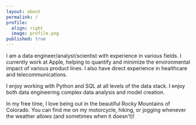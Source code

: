 ```yaml
---
layout: about
permalink: /
profile:
  align: right
  image: profile.png
published: true
---
```


I am a data engineer/analyst/scientist with experience in various fields. I currently work at Apple, helping to quantify and minimize the environmental impact of various product lines. I also have direct experience in healthcare and telecommunications. 

I enjoy working with Python and SQL at all levels of the data stack. I enjoy both data engineering complex data analysis and model creation.

In my free time, I love being out in the beautiful Rocky Mountains of Colorado. You can find me on my motorcycle, hiking, or jogging whenever the weather allows (and sometimes when it doesn't)!
